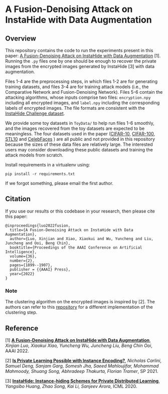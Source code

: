 # A Fusion-Denoising Attack on InstaHide with Data Augmentation

## Overview
This repository contains the code to run the experiments present in this paper: [A Fusion-Denoising Attack on InstaHide with Data Augmentation](https://arxiv.org/abs/2105.07754) [1].
Running the `.py` files one by one should be enough to recover the private images from the encrypted images generated by InstaHide [3] with data augmentation.

Files 1-4 are the preprocessing steps, in which files 1-2 are for generating training datasets, and files 3-4 are for training attack models (i.e., the Comparative Network and Fusion-Denoising Network). Files 5-6 contain the attacking algorithms, whose inputs comprise two files: `encryption.npy` including all encrypted images, and `label.npy` including the corresponding labels of encrypted images. The file formats are consistent with the [InstaHide Challenge dataset](https://github.com/Hazelsuko07/InstaHide_Challenge).

We provide some toy datasets in `ToyData/` to help run files 1-6 smoothly, and the images recovered from the toy datasets are expected to be meaningless. The four datasets used in the paper ([CIFAR-10](https://www.cs.toronto.edu/~kriz/cifar.html), [CIFAR-100](https://www.cs.toronto.edu/~kriz/cifar.html), [STL10](https://cs.stanford.edu/~acoates/stl10/) and [CelebFaces](https://mmlab.ie.cuhk.edu.hk/projects/CelebA.html) ) are all public and not provided in this repository because the sizes of these data files are relatively large. The interested users may consider downloading these public datasets and training the attack models from scratch. 

Install requirements in a virtualenv using:

    pip install -r requirements.txt

If we forgot something, please email the first author.


## Citation
If you use our results or this codebase in your research, then please cite this paper:
```
@inproceedings{luo2022fusion,
  title={A Fusion-Denoising Attack on InstaHide with Data Augmentation},
  author={Luo, Xinjian and Xiao, Xiaokui and Wu, Yuncheng and Liu, Juncheng and Ooi, Beng Chin},
  booktitle={Proceedings of the AAAI Conference on Artificial Intelligence},
  volume={36},
  number={2},
  pages={1899--1907},
  publisher = {{AAAI} Press},
  year={2022}
}

```


### Note
The clustering algorithm on the encrypted images is inspired by [2]. The authors can refer to this [repository](https://github.com/carlini/privacy/commit/28b8a80924cf3766ab3230b5976388139ddef295) for a different implementation of the clustering step.


## Reference
[1] [**A Fusion-Denoising Attack on InstaHide with Data Augmentation**](https://arxiv.org/abs/2010.10152), *Xinjian Luo, Xiaokui Xiao, Yuncheng Wu, Juncheng Liu, Beng Chin Ooi*, AAAI 2022.

[2] [**Is Private Learning Possible with Instance Encoding?**](https://arxiv.org/abs/2011.05315), *Nicholas Carlini, Samuel Deng, Sanjam Garg, Somesh Jha, Saeed Mahloujifar, Mohammad Mahmoody, Shuang Song, Abhradeep Thakurta, Florian Tramer*, SP 2021.

[3] [**InstaHide: Instance-hiding Schemes for Private Distributed Learning**](https://arxiv.org/abs/2010.02772), *Yangsibo Huang, Zhao Song, Kai Li, Sanjeev Arora*, ICML 2020.
